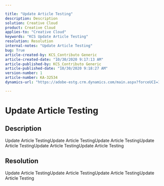 ```yaml
---

title: "Update Article Testing"  
description: Description  
solution: Creative Cloud  
product: Creative Cloud  
applies-to: "Creative Cloud"  
keywords: "KCS Update Article Testing"  
resolution: Resolution  
internal-notes: "Update Article Testing"  
bug: True  
article-created-by: KCS_Contributo Generic  
article-created-date: "10/30/2020 9:17:13 AM"  
article-published-by: KCS_Contributo Generic  
article-published-date: "10/30/2020 9:18:27 AM"  
version-number: 1  
article-number: KA-32534  
dynamics-url: "https://adobe-estg.crm.dynamics.com/main.aspx?forceUCI=1&pagetype=entityrecord&etn=knowledgearticle&id=cac1d8ac-901a-eb11-a814-000d3a35ed4e"

---
```


# Update Article Testing

## Description

Update Article TestingUpdate Article TestingUpdate Article TestingUpdate Article TestingUpdate Article TestingUpdate Article Testing

## Resolution

Update Article TestingUpdate Article TestingUpdate Article TestingUpdate Article Testing
